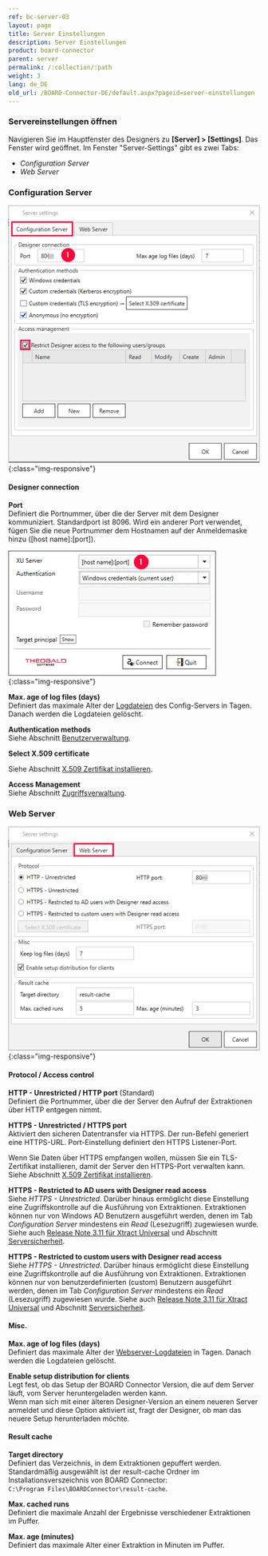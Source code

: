```yaml
---
ref: bc-server-03
layout: page
title: Server Einstellungen
description: Server Einstellungen
product: board-connector
parent: server
permalink: /:collection/:path
weight: 3
lang: de_DE
old_url: /BOARD-Connector-DE/default.aspx?pageid=server-einstellungen
---
```


### Servereinstellungen öffnen
Navigieren Sie im Hauptfenster des Designers zu **[Server] > [Settings]**. Das Fenster  wird geöffnet. Im Fenster "Server-Settings" gibt es zwei Tabs:
- *Configuration Server*
- *Web Server*

### Configuration Server

![XU3_ServerSettings_config_tab](/img/content/XU3_ServerSettings_config_tab.png){:class="img-responsive"}

#### Designer connection

**Port**<br>
Definiert die Portnummer, über die der Server mit dem Designer kommuniziert. Standardport ist 8096. Wird ein anderer Port verwendet, fügen Sie die neue Portnummer dem Hostnamen auf der Anmeldemaske hinzu ([host name]:[port]).

![XU-Designer-Logon](/img/content/xu/xu-designer-logon.png){:class="img-responsive"}

**Max. age of log files (days)**<br>
Definiert das maximale Alter der [Logdateien](../logging/log-zugriff-ueber-designer#server-logs-run) des Config-Servers in Tagen. Danach werden die Logdateien gelöscht. 

**Authentication methods**<br>
Siehe Abschnitt [Benutzerverwaltung](../sicherheit/benutzerverwaltung).

**Select X.509 certificate**<br>

Siehe Abschnitt [X.509 Zertifikat installieren](../sicherheit/x.509-zertifikat-installieren).

**Access Management**<br>
Siehe Abschnitt [Zugriffsverwaltung](../sicherheit/zugriffsverwaltung).

### Web Server

![XU3_ServerSettings_web_tab](/img/content/XU3_ServerSettings_web_tab.png){:class="img-responsive"}

#### Protocol / Access control

**HTTP - Unrestricted / HTTP port** (Standard)<br>
Definiert die Portnummer, über die der Server den Aufruf der Extraktionen über HTTP entgegen nimmt. 

**HTTPS - Unrestricted / HTTPS port**<br>
Aktiviert den sicheren Datentransfer via HTTPS. Der run-Befehl generiert eine HTTPS-URL. Port-Einstellung definiert den HTTPS Listener-Port.

Wenn Sie Daten über HTTPS empfangen wollen, müssen Sie ein TLS-Zertifikat installieren, damit der Server den HTTPS-Port verwalten kann. 
Siehe Abschnitt [X.509 Zertifikat installieren](../sicherheit/x.509-zertifikat-installieren).

**HTTPS - Restricted to AD users with Designer read access**<br>
Siehe *HTTPS - Unrestricted*. Darüber hinaus ermöglicht diese Einstellung eine Zugriffskontrolle auf die Ausführung von Extraktionen. Extraktionen können nur von Windows AD Benutzern ausgeführt werden, denen im Tab *Configuration Server* mindestens ein *Read* (Lesezugriff) zugewiesen wurde. Siehe auch [Release Note 3.11 für Xtract Universal](https://kb.theobald-software.com/release-notes/XtractUniversal-3.11.0.html) und Abschnitt [Serversicherheit](../sicherheit/serversicherheit).

**HTTPS - Restricted to custom users with Designer read access** <br>
Siehe *HTTPS - Unrestricted*. Darüber hinaus ermöglicht diese Einstellung eine Zugriffskontrolle auf die Ausführung von Extraktionen. Extraktionen können nur von benutzerdefinierten (custom) Benutzern ausgeführt werden, denen im Tab *Configuration Server* mindestens ein *Read* (Lesezugriff) zugewiesen wurde. Siehe auch [Release Note 3.11 für Xtract Universal](https://kb.theobald-software.com/release-notes/XtractUniversal-3.11.0.html) und Abschnitt [Serversicherheit](../sicherheit/serversicherheit).

#### Misc.

**Max. age of log files (days)**<br>
Definiert das maximale Alter der [Webserver-Logdateien](../logging/log-zugriff-ueber-designer#server-logs-run) in Tagen. Danach werden die Logdateien gelöscht. 

**Enable setup distribution for clients**<br>
Legt fest, ob das Setup der BOARD Connector Version, die auf dem Server läuft, vom Server heruntergeladen werden kann.<br>
Wenn man sich mit einer älteren Designer-Version an einem neueren Server anmeldet und diese Option aktiviert ist,
fragt der Designer, ob man das neuere Setup herunterladen möchte.

#### Result cache

**Target directory**<br>
Definiert das Verzeichnis, in dem Extraktionen gepuffert werden. Standardmäßig ausgewählt ist der result-cache Ordner im Installationsverszeichnis von BOARD Connector: <br>
`C:\Program Files\BOARDConnector\result-cache`.

**Max. cached runs**<br>
Definiert die maximale Anzahl der Ergebnisse verschiedener Extraktionen im Puffer.

**Max. age (minutes)**<br>
Definiert das maximale Alter einer Extraktion in Minuten im Puffer.

